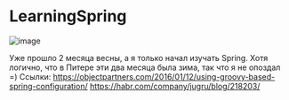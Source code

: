 # LearningSpring
![image](https://user-images.githubusercontent.com/22048950/39454227-c222e6de-4ce2-11e8-9afa-c22bae16ee1e.png)





Уже прошло 2 месяца весны, а я только начал изучать Spring. Хотя логично, что в Питере эти два месяца была зима, так что я не опоздал =)
Ссылки:
https://objectpartners.com/2016/01/12/using-groovy-based-spring-configuration/
https://habr.com/company/jugru/blog/218203/
